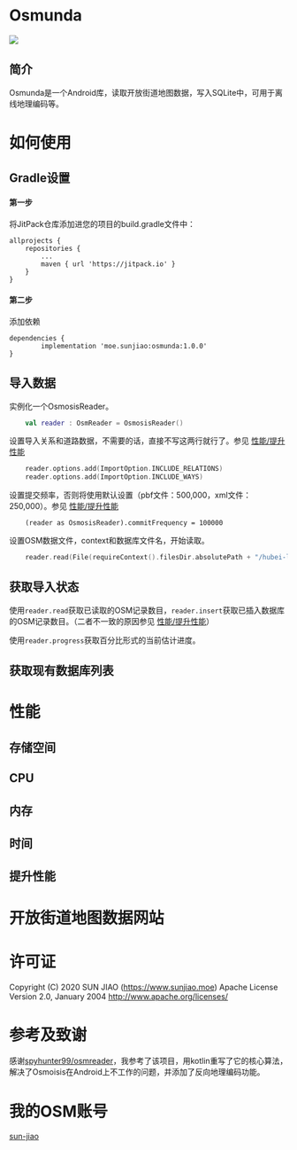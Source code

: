 # Osmunda
[![](https://jitpack.io/v/moe.sunjiao/osmunda.svg)](https://jitpack.io/#moe.sunjiao/osmunda)

## 简介

Osmunda是一个Android库，读取开放街道地图数据，写入SQLite中，可用于离线地理编码等。

# 如何使用

## Gradle设置

#### 第一步

将JitPack仓库添加进您的项目的build.gradle文件中：

	allprojects {
		repositories {
			...
			maven { url 'https://jitpack.io' }
		}
	}

#### 第二步

添加依赖

	dependencies {
	        implementation 'moe.sunjiao:osmunda:1.0.0'
	}

## 导入数据

实例化一个OsmosisReader。

```kotlin
	val reader : OsmReader = OsmosisReader() 
```

设置导入关系和道路数据，不需要的话，直接不写这两行就行了。参见 [性能/提升性能](#提升性能)

```kotlin
	reader.options.add(ImportOption.INCLUDE_RELATIONS) 
	reader.options.add(ImportOption.INCLUDE_WAYS) 
```

设置提交频率，否则将使用默认设置（pbf文件：500,000，xml文件：250,000）。参见 [性能/提升性能](#提升性能)

```
	(reader as OsmosisReader).commitFrequency = 100000
```

设置OSM数据文件，context和数据库文件名，开始读取。

```kotlin
	reader.read(File(requireContext().filesDir.absolutePath + "/hubei-latest.osm.pbf"), requireContext(), "hubei" )
```

## 获取导入状态

使用`reader.read`获取已读取的OSM记录数目，`reader.insert`获取已插入数据库的OSM记录数目。（二者不一致的原因参见 [性能/提升性能](#提升性能)）

使用`reader.progress`获取百分比形式的当前估计进度。

## 获取现有数据库列表



# 性能

## 存储空间

## CPU

## 内存

## 时间

## 提升性能

# 开放街道地图数据网站

# 许可证

Copyright (C) 2020 SUN JIAO (https://www.sunjiao.moe)
Apache License Version 2.0, January 2004
http://www.apache.org/licenses/


# 参考及致谢

感谢[spyhunter99/osmreader](https://github.com/spyhunter99/osmreader)，我参考了该项目，用kotlin重写了它的核心算法，解决了Osmoisis在Android上不工作的问题，并添加了反向地理编码功能。

# 我的OSM账号

[sun-jiao](https://www.openstreetmap.org/user/sun-jiao)
